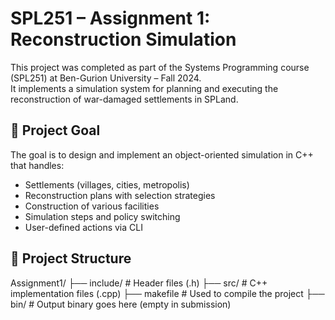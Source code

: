 # SPL251 – Assignment 1: Reconstruction Simulation

This project was completed as part of the Systems Programming course (SPL251) at Ben-Gurion University – Fall 2024.  
It implements a simulation system for planning and executing the reconstruction of war-damaged settlements in SPLand.

## 🧠 Project Goal

The goal is to design and implement an object-oriented simulation in C++ that handles:
- Settlements (villages, cities, metropolis)
- Reconstruction plans with selection strategies
- Construction of various facilities
- Simulation steps and policy switching
- User-defined actions via CLI

## 📁 Project Structure
Assignment1/
├── include/ # Header files (.h)
├── src/ # C++ implementation files (.cpp)
├── makefile # Used to compile the project
├── bin/ # Output binary goes here (empty in submission)